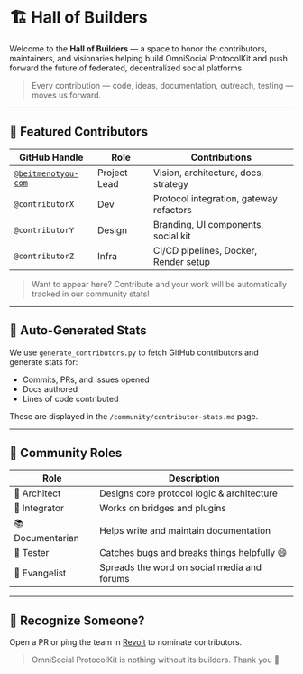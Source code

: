 # 🏗️ Hall of Builders

Welcome to the **Hall of Builders** — a space to honor the contributors, maintainers, and visionaries helping build OmniSocial ProtocolKit and push forward the future of federated, decentralized social platforms.

> Every contribution — code, ideas, documentation, outreach, testing — moves us forward.

---

## 🌟 Featured Contributors

| GitHub Handle | Role | Contributions |
|---------------|------|---------------|
| [`@beitmenotyou-com`](https://github.com/beitmenotyou-com) | Project Lead | Vision, architecture, docs, strategy |
| `@contributorX` | Dev | Protocol integration, gateway refactors |
| `@contributorY` | Design | Branding, UI components, social kit |
| `@contributorZ` | Infra | CI/CD pipelines, Docker, Render setup |

> Want to appear here? Contribute and your work will be automatically tracked in our community stats!

---

## 🤖 Auto-Generated Stats
We use `generate_contributors.py` to fetch GitHub contributors and generate stats for:
- Commits, PRs, and issues opened
- Docs authored
- Lines of code contributed

These are displayed in the `/community/contributor-stats.md` page.

---

## 🧠 Community Roles

| Role        | Description |
|-------------|-------------|
| 🧠 Architect | Designs core protocol logic & architecture |
| 🔌 Integrator | Works on bridges and plugins |
| 📚 Documentarian | Helps write and maintain documentation |
| 🧪 Tester | Catches bugs and breaks things helpfully 😄 |
| 📣 Evangelist | Spreads the word on social media and forums |

---

## 🙌 Recognize Someone?
Open a PR or ping the team in [Revolt](https://rvlt.gg/vxTxbvth) to nominate contributors.

> OmniSocial ProtocolKit is nothing without its builders. Thank you 💜

